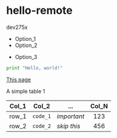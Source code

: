 # hello-remote
dev275x

* Option_1
* Option_2
- Option_3

```python
print "Hello, world!"
```

[This page](https://github.com/andrewha/hello-remote/blob/master/README.md)

A simple table 1

| Col_1 | Col_2 | ... | Col_N |
| --- | --- | --- | :---: |
| row_1 | `code_1` | *important* | 123 |
| row_2 | `code_2` | _skip this_ | 456 |

